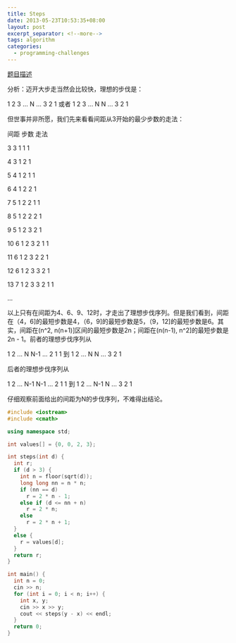 ```yaml
---
title: Steps
date: 2013-05-23T10:53:35+08:00
layout: post
excerpt_separator: <!--more-->
tags: algorithm
categories:
  - programming-challenges
---
```

<a href="http://uva.onlinejudge.org/index.php?option=com_onlinejudge&Itemid=8&page=show_problem&problem=787" target="_blank">题目描述</a>

分析：迈开大步走当然会比较快，理想的步伐是：
  
1 2 3 ... N ... 3 2 1 或者 1 2 3 ... N N ... 3 2 1
  
但世事并非所愿，我们先来看看间距从3开始的最少步数的走法：<!--more-->

间距 步数 走法
  
3 3 1 1 1
  
4 3 1 2 1
  
5 4 1 2 1 1
  
6 4 1 2 2 1
  
7 5 1 2 2 1 1
  
8 5 1 2 2 2 1
  
9 5 1 2 3 2 1
  
10 6 1 2 3 2 1 1
  
11 6 1 2 3 2 2 1
  
12 6 1 2 3 3 2 1
  
13 7 1 2 3 3 2 1 1
  
...
  
以上只有在间距为4、6、9、12时，才走出了理想步伐序列。但是我们看到，间距在（4，6]的最短步数是4，（6，9]的最短步数是5，（9，12]的最短步数是6。其实，间距在(n^2, n(n+1)]区间的最短步数是2n；间距在(n(n-1), n^2]的最短步数是2n - 1。前者的理想步伐序列从
  
1 2 ... N N-1 ... 2 1 1 到 1 2 ... N N ... 3 2 1
  
后者的理想步伐序列从
  
1 2 ... N-1 N-1 ... 2 1 1 到 1 2 ... N-1 N ... 3 2 1
  
仔细观察前面给出的间距为N的步伐序列，不难得出结论。

```cpp
#include <iostream>
#include <cmath>

using namespace std;

int values[] = {0, 0, 2, 3};

int steps(int d) {
  int r;
  if (d > 3) {
    int n = floor(sqrt(d));
    long long nn = n * n;
    if (nn == d)
      r = 2 * n - 1;
    else if (d <= nn + n)
      r = 2 * n;
    else
      r = 2 * n + 1;
  }
  else {
    r = values[d];
  }
  return r;
}

int main() {
  int n = 0;
  cin >> n;
  for (int i = 0; i < n; i++) {
    int x, y;
    cin >> x >> y;
    cout << steps(y - x) << endl;
  }
  return 0;
}
```

